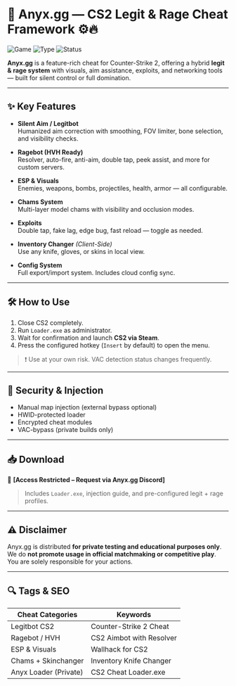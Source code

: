 # 🎯 Anyx.gg — CS2 Legit & Rage Cheat Framework ⚙️🔥

![Game](https://img.shields.io/badge/Game-CS2-red)
![Type](https://img.shields.io/badge/Type-CS2%20Cheat-blue)
![Status](https://img.shields.io/badge/Build-Private%20Release-orange)

**Anyx.gg** is a feature-rich cheat for Counter-Strike 2, offering a hybrid **legit & rage system** with visuals, aim assistance, exploits, and networking tools — built for silent control or full domination.

---

## ✨ Key Features

- **Silent Aim / Legitbot**  
  Humanized aim correction with smoothing, FOV limiter, bone selection, and visibility checks.

- **Ragebot (HVH Ready)**  
  Resolver, auto-fire, anti-aim, double tap, peek assist, and more for custom servers.

- **ESP & Visuals**  
  Enemies, weapons, bombs, projectiles, health, armor — all configurable.

- **Chams System**  
  Multi-layer model chams with visibility and occlusion modes.

- **Exploits**  
  Double tap, fake lag, edge bug, fast reload — toggle as needed.

- **Inventory Changer** *(Client-Side)*  
  Use any knife, gloves, or skins in local view.

- **Config System**  
  Full export/import system. Includes cloud config sync.

---

## 🛠️ How to Use

1. Close CS2 completely.  
2. Run `Loader.exe` as administrator.  
3. Wait for confirmation and launch **CS2 via Steam**.  
4. Press the configured hotkey (`Insert` by default) to open the menu.

> ❗ Use at your own risk. VAC detection status changes frequently.

---

## 🔐 Security & Injection

- Manual map injection (external bypass optional)  
- HWID-protected loader  
- Encrypted cheat modules  
- VAC-bypass (private builds only)

---

## 📥 Download

🔗 **[Access Restricted – Request via Anyx.gg Discord]**

> Includes `Loader.exe`, injection guide, and pre-configured legit + rage profiles.

---

## ⚠️ Disclaimer

Anyx.gg is distributed **for private testing and educational purposes only**.  
We do **not promote usage in official matchmaking or competitive play**.  
You are solely responsible for your actions.

---

## 🔍 Tags & SEO

| Cheat Categories       | Keywords                                |
|------------------------|-----------------------------------------|
| Legitbot CS2           | Counter-Strike 2 Cheat                  |
| Ragebot / HVH          | CS2 Aimbot with Resolver                |
| ESP & Visuals          | Wallhack for CS2                        |
| Chams + Skinchanger    | Inventory Knife Changer                 |
| Anyx Loader (Private)  | CS2 Cheat Loader.exe                    |
